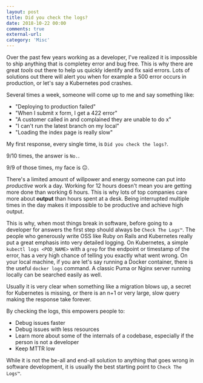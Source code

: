 ```yaml
---
layout: post
title: Did you check the logs?
date: 2018-10-22 00:00
comments: true
external-url:
category: 'Misc'
---
```


Over the past few years working as a developer, I've realized it is impossible to ship anything that is completey error and bug free. This is why there are great *tools* out there to help us quickly identify and fix said errors. Lots of solutions out there will alert you when for example a 500 error occurs in production, or let's say a Kubernetes pod crashes.

Several times a week, someone will come up to me and say something like:

* "Deploying to production failed"
* "When I submit x form, I get a 422 error"
* "A customer called in and complained they are unable to do x"
* "I can't run the latest branch on my local"
* "Loading the index page is really slow"

My first response, every single time, is `Did you check the logs?`.

9/10 times, the answer is `No.`.

9/9 of those times, my face is 😐.

There's a limited amount of willpower and energy someone can put into *productive* work a day. Working for 12 hours doesn't mean you are getting more done than working 6 hours. This is why lots of top companies care more about **output** than hours spent at a desk. Being interrupted multiple times in the day makes it impossible to be productive and achieve high output.

This is why, when most things break in software, before going to a developer for answers the first step should always be `Check The Logs™️`. The people who generously write OSS like Ruby on Rails and Kubernetes really put a great emphasis into very detailed logging. On Kubernetes, a simple `kubectl logs <POD_NAME>` with a `grep` for the endpoint or timestamp of the error, has a very high chance of telling you exactly what went wrong. On your local machine, if you are let's say running a Docker container, there is the useful `docker logs` command. A classic Puma or Nginx server running locally can be searched easily as well.

Usually it is very clear when something like a migration blows up, a secret for Kubernetes is missing, or there is an n+1 or very large, slow query making the response take forever.

By checking the logs, this empowers people to:

* Debug issues faster
* Debug issues with less resources
* Learn more about some of the internals of a codebase, especially if the person is not a developer
* Keep MTTR low

While it is not the be-all and end-all solution to anything that goes wrong in software development, it is usually the best starting point to `Check The Logs™️`.